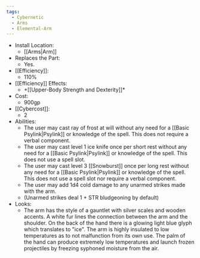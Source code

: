 ```yaml
---
tags:
  - Cybernetic
  - Arms
  - Elemental-Arm
---
```

* Install Location:
	* [[Arms|Arm]]
* Replaces the Part:
	* Yes.
* [[Efficiency]]:
	* 110%
* [[Efficiency]] Effects:
	* +[[Upper-Body Strength and Dexterity]]*
* Cost:
	* 900gp
* [[Cybercost]]:
	* 2
* Abilities:
	* The user may cast ray of frost at will without any need for a [[Basic Psylink|Psylink]] or knowledge of the spell. This does not require a verbal component.
	* The user may cast level 1 ice knife once per short rest without any need for a [[Basic Psylink|Psylink]] or knowledge of the spell. This does not use a spell slot.
	* The user may cast level 3 [[Snowburst]] once per long rest without any need for a [[Basic Psylink|Psylink]] or knowledge of the spell. This does not use a spell slot nor require a verbal component.
	* The user may add 1d4 cold damage to any unarmed strikes made with the arm.
	* (Unarmed strikes deal 1 + STR bludgeoning by default)
* Looks:
	* The arm has the style of a gauntlet with silver scales and wooden accents. A white fur lines the connection between the arm and the shoulder. On the back of the hand there is a glowing light blue glyph which translates to "ice". The arm is highly insulated to low temperatures as to not malfunction from its own use. The palm of the hand can produce extremely low temperatures and launch frozen projectiles by freezing syphoned moisture from the air.